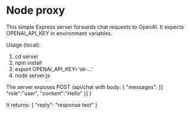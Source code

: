 # Node proxy

This simple Express server forwards chat requests to OpenAI. It expects OPENAI_API_KEY in environment variables.

Usage (local):
1. cd server
2. npm install
3. export OPENAI_API_KEY='sk-...'
4. node server.js

The server exposes POST /api/chat with body:
{ "messages": [{ "role":"user", "content":"Hello" }] }

It returns:
{ "reply": "response text" }
